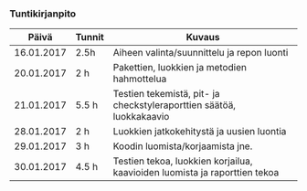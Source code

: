 ### Tuntikirjanpito
Päivä | Tunnit | Kuvaus
--------------- | ----- | ------
16.01.2017 | 2.5h | Aiheen valinta/suunnittelu ja repon luonti
20.01.2017 | 2 h | Pakettien, luokkien ja metodien hahmottelua
21.01.2017 | 5.5 h | Testien tekemistä, pit- ja checkstyleraporttien säätöä, luokkakaavio
28.01.2017 | 2 h | Luokkien jatkokehitystä ja uusien luontia
29.01.2017 | 3 h | Koodin luomista/korjaamista jne.
30.01.2017 | 4.5 h | Testien tekoa, luokkien korjailua, kaavioiden luomista ja raporttien tekoa
